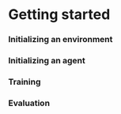 Getting started
===============


### Initializing an environment

### Initializing an agent

### Training

### Evaluation
